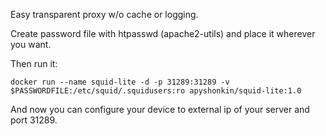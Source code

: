 Easy transparent proxy w/o cache or logging.

Create password file with htpasswd (apache2-utils) and place it wherever you want.

Then run it:

```docker run --name squid-lite -d -p 31289:31289 -v $PASSWORDFILE:/etc/squid/.squidusers:ro apyshonkin/squid-lite:1.0```

And now you can configure your device to external ip of your server and port 31289.
